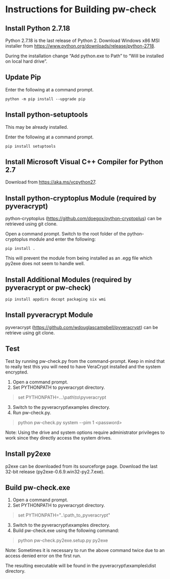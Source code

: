 # Instructions for Building pw-check

## Install Python 2.7.18

Python 2.7.18 is the last release of Python 2.  Download Windows x86 MSI installer from https://www.python.org/downloads/release/python-2718.

During the installation change “Add python.exe to Path” to “Will be installed on local hard drive”.


## Update Pip

Enter the following at a command prompt.

    python -m pip install --upgrade pip


## Install python-setuptools

This may be already installed.

Enter the following at a command prompt.

    pip install setuptools


## Install Microsoft Visual C++ Compiler for Python 2.7

Download from https://aka.ms/vcpython27.


## Install python-cryptoplus Module (required by pyveracrypt)

python-cryptoplus (https://github.com/doegox/python-cryptoplus) can be retrieved using git clone.

Open a command prompt.  Switch to the root folder of the python-cryptoplus module and enter the following:

    pip install .

This will prevent the module from being installed as an .egg file which py2exe does not seem to handle well.


## Install Additional Modules (required by pyveracrypt or pw-check)

    pip install appdirs docopt packaging six wmi


## Install pyveracrypt Module

pyveracrypt (https://github.com/wdouglascampbell/pyveracrypt) can be retrieve using git clone.


## Test

Test by running pw-check.py from the command-prompt.  Keep in mind that to really test this you will need to have VeraCrypt installed and the system encrypted.

1.	Open a command prompt.
2.	Set PYTHONPATH to pyveracrypt directory.

>    set PYTHONPATH=...\path\to\pyveracrypt

3.	Switch to the pyveracrypt\examples directory.
4.	Run pw-check.py.

>    python pw-check.py system --pim 1 \<password\>

Note:	Using the drive and system options require administrator privileges to work since they directly access the system drives.


## Install py2exe

p2exe can be downloaded from its sourceforge page.  Download the last 32-bit release (py2exe-0.6.9.win32-py2.7.exe).


## Build pw-check.exe

1.	Open a command prompt.
2.	Set PYTHONPATH to pyveracrypt directory.

>    set PYTHONPATH="..\path_to_pyveracrypt"

3.	Switch to the pyveracrypt\examples directory.
4.	Build pw-check.exe using the following command:

>    python pw-check.py2exe.setup.py py2exe

Note:	Sometimes it is necessary to run the above command twice due to an access denied error on the first run.

The resulting executable will be found in the pyveracrypt\examples\dist directory.


